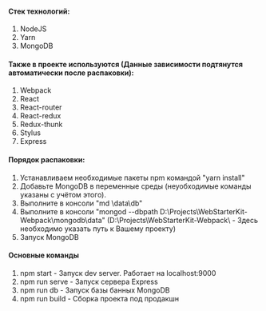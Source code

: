 #### Стек технологий:

1. NodeJS
2. Yarn
3. MongoDB

#### Также в проекте используются (Данные зависимости подтянутся автоматически после распаковки):
1. Webpack
2. React
3. React-router
4. React-redux
5. Redux-thunk
6. Stylus
7. Express

#### Порядок распаковки:

1. Устанавливаем необходимые пакеты npm командой "yarn install"
2. Добавьте MongoDB в переменные среды (неуобходимые команды указаны с учётом этого).
3. Выполните в консоли "md \data\db"
3. Выполните в консоли "mongod --dbpath D:\Projects\WebStarterKit-Webpack\mongodb\data" (D:\Projects\WebStarterKit-Webpack\ - Здесь необходимо указать путь к Вашему проекту)
4. Запуск MongoDB

#### Основные команды

1. npm start - Запуск dev server. Работает на localhost:9000
2. npm run serve - Запуск сервера Express
3. npm run db - Запуск базы банных MongoDB
4. npm run build - Сборка проекта под продакшн